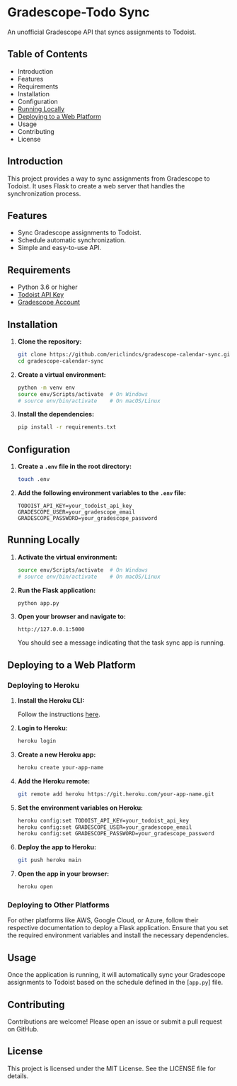 # Gradescope-Todo Sync

An unofficial Gradescope API that syncs assignments to Todoist.

## Table of Contents

- Introduction
- Features
- Requirements
- Installation
- Configuration
- [Running Locally](#running-locally)
- [Deploying to a Web Platform](#deploying-to-a-web-platform)
- Usage
- Contributing
- License

## Introduction

This project provides a way to sync assignments from Gradescope to Todoist. It uses Flask to create a web server that handles the synchronization process.

## Features

- Sync Gradescope assignments to Todoist.
- Schedule automatic synchronization.
- Simple and easy-to-use API.

## Requirements

- Python 3.6 or higher
- [Todoist API Key](https://developer.todoist.com/)
- [Gradescope Account](https://www.gradescope.com/)

## Installation

1. **Clone the repository:**

    ```sh
    git clone https://github.com/ericlindcs/gradescope-calendar-sync.git
    cd gradescope-calendar-sync
    ```

2. **Create a virtual environment:**

    ```sh
    python -m venv env
    source env/Scripts/activate  # On Windows
    # source env/bin/activate    # On macOS/Linux
    ```

3. **Install the dependencies:**

    ```sh
    pip install -r requirements.txt
    ```

## Configuration

1. **Create a `.env` file in the root directory:**

    ```sh
    touch .env
    ```

2. **Add the following environment variables to the `.env` file:**

    ```env
    TODOIST_API_KEY=your_todoist_api_key
    GRADESCOPE_USER=your_gradescope_email
    GRADESCOPE_PASSWORD=your_gradescope_password
    ```

## Running Locally

1. **Activate the virtual environment:**

    ```sh
    source env/Scripts/activate  # On Windows
    # source env/bin/activate    # On macOS/Linux
    ```

2. **Run the Flask application:**

    ```sh
    python app.py
    ```

3. **Open your browser and navigate to:**

    ```
    http://127.0.0.1:5000
    ```

    You should see a message indicating that the task sync app is running.

## Deploying to a Web Platform

### Deploying to Heroku

1. **Install the Heroku CLI:**

    Follow the instructions [here](https://devcenter.heroku.com/articles/heroku-cli).

2. **Login to Heroku:**

    ```sh
    heroku login
    ```

3. **Create a new Heroku app:**

    ```sh
    heroku create your-app-name
    ```

4. **Add the Heroku remote:**

    ```sh
    git remote add heroku https://git.heroku.com/your-app-name.git
    ```

5. **Set the environment variables on Heroku:**

    ```sh
    heroku config:set TODOIST_API_KEY=your_todoist_api_key
    heroku config:set GRADESCOPE_USER=your_gradescope_email
    heroku config:set GRADESCOPE_PASSWORD=your_gradescope_password
    ```

6. **Deploy the app to Heroku:**

    ```sh
    git push heroku main
    ```

7. **Open the app in your browser:**

    ```sh
    heroku open
    ```

### Deploying to Other Platforms

For other platforms like AWS, Google Cloud, or Azure, follow their respective documentation to deploy a Flask application. Ensure that you set the required environment variables and install the necessary dependencies.

## Usage

Once the application is running, it will automatically sync your Gradescope assignments to Todoist based on the schedule defined in the [`app.py`] file.

## Contributing

Contributions are welcome! Please open an issue or submit a pull request on GitHub.

## License

This project is licensed under the MIT License. See the LICENSE file for details.
